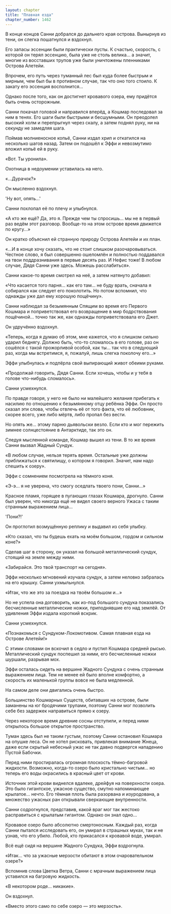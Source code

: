 ```yaml
---
layout: chapter
title: "Плавная езда"
chapter_number: 1462
---
```




В конце концов Санни добрался до дальнего края острова. Вынырнув из тени, он слегка пошатнулся и вздохнул.

Его запасы эссенции были практически пусты. К счастью, скорость, с которой он терял эссенцию, была уже не столь велика... а значит, многие из восставших трупов уже были уничтожены пленниками Острова Алетейи.

Впрочем, его путь через туманный лес был куда более быстрым и мирным, чем был бы в противном случае, так что оно того стоило. К закату его эссенция восполнится...

Однако после того, как он достигнет кровавого озера, ему придётся быть очень осторожным.

Санни покачал головой и направился вперёд, а Кошмар последовал за ним в тенях. Его шаги были быстрыми и бесшумными. Он преодолел высокий холм и перепрыгнул через скалу, а затем поднял руку, ни на секунду не замедляя шага.

Поймав молниеносное копьё, Санни издал хрип и откатился на несколько шагов назад. Затем он подошёл к Эффи и невозмутимо вложил копьё ей в руку.

«Вот. Ты уронила».

Охотница в недоумении уставилась на него.

«...Дурачок?»

Он мысленно вздохнул.

'Ну вот, опять...'

Санни похлопал её по плечу и улыбнулся.

«А кто же ещё? Да, это я. Прежде чем ты спросишь... мы не в первый раз ведём этот разговор. Вообще-то на этом острове время движется по кругу...»

Он кратко объяснил ей странную природу Острова Алетейи и их план.

«...И в конце хочу сказать, что не стоит слишком разочаровываться. Честное слово, я был совершенно ошеломлён и полностью поддавался на твои поддразнивания в первые десять раз. И Нефис тоже! В любом случае, Дядя Санни уже здесь. Можешь расслабиться».

Санни какое-то время смотрел на неё, а затем натянуто добавил:

«Что касается того парня... как его там... не буду врать, сначала я собирался как следует его поколотить. Но потом вспомнил, что однажды уже дал ему хорошую пощёчину».

Санни наблюдал за безымянным Спящим во время его Первого Кошмара и поприветствовал его возвращение в мир бодрствования пощёчиной... точно так же, как однажды поприветствовала его Джет.

Он удручённо вздохнул.

«Теперь, когда я думаю об этом, мне кажется, что я слишком сильно ударил беднягу. Должно быть, что-то сломалось в его голове, раз он сошёлся с такой прожорливой особой, как ты... так что в следующий раз, когда мы встретимся, я, пожалуй, лишь слегка поколочу его...»

Эффи улыбнулась и подпёрла свой выпирающий живот обеими руками.

«Продолжай говорить, Дядя Санни. Если хочешь, чтобы и у тебя в голове что-нибудь сломалось».

Санни усмехнулся.

По правде говоря, у него не было ни малейшего желания прибегать к насилию по отношению к безымянному отцу ребёнка Эффи. Он просто сказал эти слова, чтобы отвлечь её от того факта, что её любовник, скорее всего, уже либо мёртв, либо пропал без вести.

Но опять же... этому парню дьявольски везло. Если кто и мог пережить зимнее солнцестояние в Антарктиде, так это он.

Следуя мысленной команде, Кошмар вышел из тени. В то же время Санни вызвал Жадный Сундук.

«В любом случае, нельзя терять время. Остальные уже должны приближаться к святилищу, о котором я говорил. Значит, нам надо спешить к озеру».

Эффи с сомнением посмотрела на тёмного коня.

«Э-э... я не уверена, что смогу оседлать твоего пони, Санни...»

Красное пламя, горящее в пугающих глазах Кошмара, дрогнуло. Санни был уверен, что никогда ещё не видел своего верного Ужаса с таким странным выражением лица...

'Пони?!'

Он проглотил возмущённую реплику и выдавил из себя улыбку.

«Кто сказал, что ты будешь ехать на моём большом, гордом и сильном коне?»

Сделав шаг в сторону, он указал на большой металлический сундук, стоящий на земле между ними.

«Забирайся. Это твой транспорт на сегодня».

Эффи несколько мгновений изучала сундук, а затем неловко забралась на его крышку. Санни ухмыльнулся.

«Итак, что же это за поездка на твоём большом и...»

Но не успела она договорить, как из-под большого сундука показались бесчисленные металлические ножки, приподнявшие его над землёй. От удивления Эффи издала короткий вскрик.

Санни усмехнулся.

«Познакомься с Сундуком-Локомотивом. Самая плавная езда на Острове Алетейи!»

С этими словами он вскочил в седло и пустил Кошмара средней рысью. Металлический сундук поспешил за ними, его бесчисленные ножки шуршали, разрывая мох.

Эффи осталась сидеть на вершине Жадного Сундука с очень странным выражением лица. Тем не менее ей было вполне комфортно, а скорость их маленькой группы вовсе не была медленной.

На самом деле они двигались очень быстро.

Большинство Кошмарных Существ, обитавших на острове, были заманены на юг бродячими трупами, поэтому Санни мог позволить себе без задержек направиться прямо к озеру.

Через некоторое время древние сосны отступили, и перед ними открылось большое открытое пространство.

Туман здесь был не таким густым, поэтому Санни остановил Кошмара на опушке леса. Он не хотел рисковать, привлекая внимание Жнеца, даже если скрытый небесный ужас не так давно подвергся нападению Пустой Бабочки.

Перед ними простиралась огромная плоскость тёмно-багровой жидкости. Возможно, когда-то озеро было кристально чистым... но теперь его воды окрасились в красный цвет от крови.

Источник этой крови виднелся вдалеке, дрейфуя на поверхности озера. Это было гигантское, ужасное существо, смутно напоминающее крылатое... нечто. Его тёмная плоть была разорвана и изуродована, а множество ужасных ран открывали сверкающие внутренности.

Санни содрогнулся, представив, какой враг мог так жестоко расправиться с крылатым гигантом. Однако он знал одно...

Кровавое озеро было абсолютно смертоносным. Каждый раз, когда Санни пытался исследовать его, он умирал в страшных муках, так и не узнав, что его убило. Любой, кто прикасался к кровавой воде, умирал.

Всё ещё сидя на вершине Жадного Сундука, Эффи вздрогнула.

«Итак... что за ужасные мерзости обитают в этом очаровательном озере?»

Вспомнив слова Цветка Ветра, Санни с мрачным выражением лица уставился на багровую жидкость.

«В некотором роде… никакие».

Он вздохнул.

«Вместо этого само по себе озеро — это мерзость».

